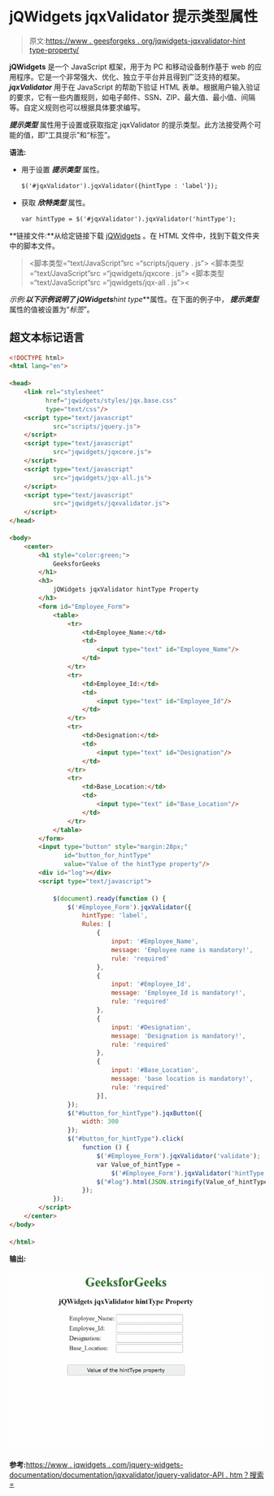 # jQWidgets jqxValidator 提示类型属性

> 原文:[https://www . geesforgeks . org/jqwidgets-jqxvalidator-hint type-property/](https://www.geeksforgeeks.org/jqwidgets-jqxvalidator-hinttype-property/)

**jQWidgets** 是一个 JavaScript 框架，用于为 PC 和移动设备制作基于 web 的应用程序。它是一个非常强大、优化、独立于平台并且得到广泛支持的框架。 ***jqxValidator*** 用于在 JavaScript 的帮助下验证 HTML 表单。根据用户输入验证的要求，它有一些内置规则，如电子邮件、SSN、ZIP、最大值、最小值、间隔等。自定义规则也可以根据具体要求编写。

***提示类型*** 属性用于设置或获取指定 jqxValidator 的提示类型。此方法接受两个可能的值，即“工具提示”和“标签”。

**语法:**

*   用于设置 ***提示类型*** 属性。

    ```html
    $('#jqxValidator').jqxValidator({hintType : 'label'});  
    ```

*   获取 ***欣特类型*** 属性。

    ```html
    var hintType = $('#jqxValidator').jqxValidator('hintType'); 
    ```

**链接文件:**从给定链接下载 [jQWidgets](https://www.jqwidgets.com/download/) 。在 HTML 文件中，找到下载文件夹中的脚本文件。

> <link rel="”stylesheet”" href="”jqwidgets/styles/jqx.base.css”" type="”text/css”">
> <脚本类型=“text/JavaScript”src =“scripts/jquery . js”></脚本>
> <脚本类型=“text/JavaScript”src =“jqwidgets/jqxcore . js”></脚本>
> <脚本类型=“text/JavaScript”src =“jqwidgets/jqx-all . js”><

**示例:**以下示例说明了 jQWidgets***hint type***属性。在下面的例子中， ***提示类型*** 属性的值被设置为“*标签*”。

## 超文本标记语言

```html
<!DOCTYPE html>
<html lang="en">

<head>
    <link rel="stylesheet" 
          href="jqwidgets/styles/jqx.base.css" 
          type="text/css"/>
    <script type="text/javascript" 
            src="scripts/jquery.js">
    </script>
    <script type="text/javascript" 
            src="jqwidgets/jqxcore.js">
    </script>
    <script type="text/javascript" 
            src="jqwidgets/jqx-all.js">
    </script>
    <script type="text/javascript" 
            src="jqwidgets/jqxvalidator.js">
    </script>
</head>

<body>
    <center>
        <h1 style="color:green;">
            GeeksforGeeks
        </h1>
        <h3>
            jQWidgets jqxValidator hintType Property
        </h3>
        <form id="Employee_Form">
            <table>
                <tr>
                    <td>Employee_Name:</td>
                    <td>
                        <input type="text" id="Employee_Name"/>
                    </td>
                </tr>
                <tr>
                    <td>Employee_Id:</td>
                    <td>
                        <input type="text" id="Employee_Id"/>
                    </td>
                </tr>
                <tr>
                    <td>Designation:</td>
                    <td>
                        <input type="text" id="Designation"/>
                    </td>
                </tr>
                <tr>
                    <td>Base_Location:</td>
                    <td>
                        <input type="text" id="Base_Location"/>
                    </td>
                </tr>
            </table>
        </form>
        <input type="button" style="margin:28px;" 
               id="button_for_hintType" 
               value="Value of the hintType property"/>
        <div id="log"></div>
        <script type="text/javascript">

            $(document).ready(function () {
                $('#Employee_Form').jqxValidator({
                    hintType: 'label',
                    Rules: [
                        {
                            input: '#Employee_Name',
                            message: 'Employee name is mandatory!',
                            rule: 'required'
                        },
                        {
                            input: '#Employee_Id',
                            message: 'Employee_Id is mandatory!',
                            rule: 'required'
                        },
                        {
                            input: '#Designation',
                            message: 'Designation is mandatory!',
                            rule: 'required'
                        },
                        {
                            input: '#Base_Location',
                            message: 'base location is mandatory!',
                            rule: 'required'
                        }],
                });
                $("#button_for_hintType").jqxButton({
                    width: 300
                });
                $("#button_for_hintType").click(
                    function () {
                        $('#Employee_Form').jqxValidator('validate');
                        var Value_of_hintType =
                            $('#Employee_Form').jqxValidator('hintType');
                        $("#log").html(JSON.stringify(Value_of_hintType));
                    });
            });
        </script>
    </center>
</body>

</html>
```

**输出:**

![](img/5436edcddc0d84811ace7e7da68c13cd.png)

**参考:**[https://www . jqwidgets . com/jquery-widgets-documentation/documentation/jqxvalidator/jquery-validator-API . htm？搜索=](https://www.jqwidgets.com/jquery-widgets-documentation/documentation/jqxvalidator/jquery-validator-api.htm?search=)
